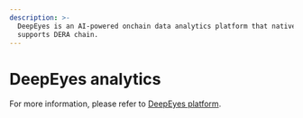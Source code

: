 ```yaml
---
description: >-
  DeepEyes is an AI-powered onchain data analytics platform that natively
  supports DERA chain.
---
```


# DeepEyes analytics

For more information, please refer to [DeepEyes platform](https://deepeyes.io/).
